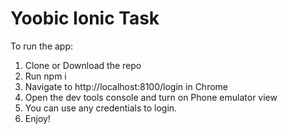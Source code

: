 # Yoobic Ionic Task

To run the app:
<ol>
  <li>Clone or Download the repo</li>
  <li>Run npm i</li>
  <li>Navigate to http://localhost:8100/login in Chrome</li>
  <li>Open the dev tools console and turn on Phone emulator view</li>
  <li>You can use any credentials to login.</li>
  <li>Enjoy!</li>
</ol>
